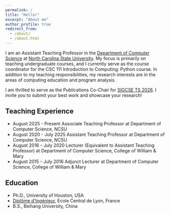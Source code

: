 ```yaml
---
permalink: /
title: "Hello!"
excerpt: "About me"
author_profile: true
redirect_from: 
  - /about/
  - /about.html
---
```


I am an Assistant Teaching Professor in the <a href="https://www.csc.ncsu.edu/">Department of Computer Science</a> at <a href="https://www.ncsu.edu/">North Carolina State University</a>. My focus is primarily on teaching undergraduate courses, and I currently serve as the course coordinator for the CSC 111 Introduction to Computing: Python course. In addition to my teaching responsibilities, my research interests are in the areas of computing education and program analysis.

I am thrilled to serve as the Publications Co-Chair for <a href="https://sigcse2026.sigcse.org/">SIGCSE TS 2026</a>. I invite you to submit your best work and showcase your research!

<h2>Teaching Experience</h2>
<ul>
  <li>August 2025 - Present Associate Teaching Professor at Department of Computer Science, NCSU</li>
  <li>August 2020 - July 2025 Assistant Teaching Professor at Department of Computer Science, NCSU</li>
  <li>August 2016 - July 2020 Lecturer (Equivalent to Assistant Teaching Professor) at Department of Computer Science, College of William & Mary</li>
  <li>August 2015 - July 2016 Adjunct Lecturer at Department of Computer Science, College of William & Mary</li>
</ul>


<h2>Education</h2>
<ul>
  <li>Ph.D., University of Houston, USA</li>
  <li><a href="https://en.wikipedia.org/wiki/Dipl%C3%B4me_d%27Ing%C3%A9nieur">Diplôme d'Ingénieur</a>, Ecole Central de Lyon, France</li>
  <li>B.S., Beihang University, China</li>
</ul>
